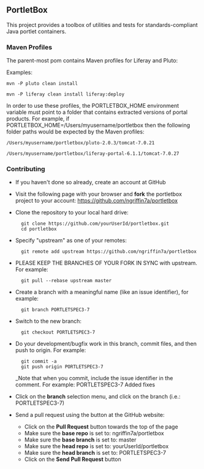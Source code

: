 ## PortletBox

This project provides a toolbox of utilities and tests for standards-compliant Java portlet containers.

### Maven Profiles

The parent-most pom contains Maven profiles for Liferay and Pluto:

Examples:

	mvn -P pluto clean install

	mvn -P liferay clean install liferay:deploy

In order to use these profiles, the PORTLETBOX_HOME environment variable must point to a folder that contains extracted versions of portal products. For example, if PORTLETBOX_HOME=/Users/myusername/portletbox then the following folder paths would be expected by the Maven profiles:

	/Users/myusername/portletbox/pluto-2.0.3/tomcat-7.0.21

	/Users/myusername/portletbox/liferay-portal-6.1.1/tomcat-7.0.27

### Contributing

* If you haven't done so already, create an account at GitHub

* Visit the following page with your browser and **fork** the portletbox project to your account:
  https://github.com/ngriffin7a/portletbox

* Clone the repository to your local hard drive:

		git clone https://github.com/yourUserId/portletbox.git 
		cd portletbox

* Specify "upstream" as one of your remotes:

		git remote add upstream https://github.com/ngriffin7a/portletbox

* PLEASE KEEP THE BRANCHES OF YOUR FORK IN SYNC with upstream. For example:

		git pull --rebase upstream master

* Create a branch with a meaningful name (like an issue identifier), for example:

		git branch PORTLETSPEC3-7

* Switch to the new branch:

		git checkout PORTLETSPEC3-7

* Do your development/bugfix work in this branch, commit files, and then push to origin. For example:

		git commit -a
		git push origin PORTLETSPEC3-7

  _Note that when you commit, include the issue identifier in the comment. For example:
	PORTLETSPEC3-7 Added fixes

* Click on the **branch** selection menu, and click on the branch (i.e.: PORTLETSPEC3-7)

* Send a pull request using the button at the GitHub website:
	* Click on the **Pull Request** button towards the top of the page
	* Make sure the **base repo** is set to: ngriffin7a/portletbox
	* Make sure the **base branch** is set to: master
	* Make sure the **head repo** is set to: yourUserId/portletbox
	* Make sure the **head branch** is set to: PORTLETSPEC3-7
	* Click on the **Send Pull Request** button
